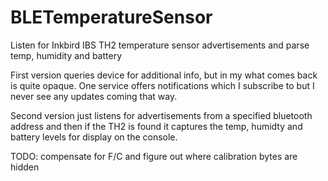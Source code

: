 # BLETemperatureSensor
Listen for Inkbird IBS TH2 temperature sensor advertisements and parse temp, humidity and battery

First version queries device for additional info, but in my what comes back is quite opaque.  One service offers notifications which I subscribe to but I never see any updates coming that way.

Second version just listens for advertisements from a specified bluetooth address and then if the TH2 is found it captures the temp, humidty and battery levels for display on the console.

TODO:  compensate for F/C and figure out where calibration bytes are hidden
